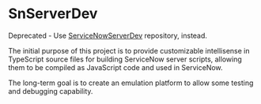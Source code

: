 ﻿# SnServerDev

Deprecated - Use [ServiceNowServerDev](https://github.com/erwinel/ServiceNowServerDev) repository, instead.

The initial purpose of this project is to provide customizable intellisense in TypeScript source files for building ServiceNow server scripts, allowing them to be compiled as JavaScript code and used in ServiceNow.

The long-term goal is to create an emulation platform to allow some testing and debugging capability.
